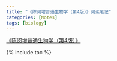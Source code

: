 ```yaml
---
title: "《陈阅增普通生物学（第4版）》阅读笔记"
categories: [Notes]
tags: [biology]
---
```


[《陈阅增普通生物学（第4版）》](https://book.douban.com/subject/26262681/)

{% include toc %}